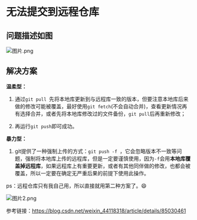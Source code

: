 # 无法提交到远程仓库

## 问题描述如图

![图片.png](https://i.loli.net/2019/12/25/eMFzXJqu7KY4ArL.png)

## 解决方案

**温柔型：** 

1. 通过`git pull `先将本地库更新到与远程库一致的版本，但要注意本地库后来做的修改可能被覆盖，最好使用`git fetch`(不会自动合并)，查看更新情况再有选择合并，或者先将本地库修改过的文件备份，`git pull`后再重新修改；

2. 再运行`git push`即可成功。

**暴力型：** 

1. git提供了一种强制上传的方式：`git push -f `，它会忽略版本不一致等问题，强制将本地库上传的远程库，但是一定要谨慎使用，因为`-f`会用**本地库覆盖掉远程库**，如果远程库上有重要更新，或者有其他同伴做的修改，也都会被覆盖，所以一定要在确定无严重后果的前提下使用此操作。

ps：远程仓库只有我自己用，所以直接就用第二种方案了。😄

![图片2.png](https://i.loli.net/2019/12/25/t4JGfaysrH2gVcT.png)

参考链接：<a href="https://blog.csdn.net/weixin_44118318/article/details/85030461">https://blog.csdn.net/weixin_44118318/article/details/85030461</a>



